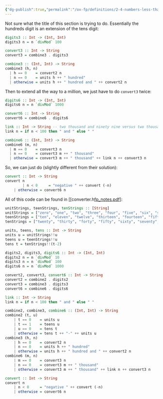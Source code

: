 ```yaml
---
{"dg-publish":true,"permalink":"/ox-fp/definitions/2-4-numbers-less-than-a-1000-and-less-than-1000000/"}
---
```


Not sure what the title of this section is trying to do. Essentially the hundreds digit is an extension of the tens digit:

```haskell
digits3 :: Int -> (Int, Int)
digits3 n = n `divMod` 100

convert3 :: Int -> String
convert3 = combine3 . digits3

combine3 :: (Int, Int) -> String
combine3 (h, n)
  | h == 0    = convert2 n
  | n == 0    = units h ++ " hundred"
  | otherwise = units h ++ " hundred and " ++ convert2 n
```

Then to extend all the way to a million, we just have to do `convert3` twice:

```haskell
digits6 :: Int -> (Int, Int)
digits6 n = n `divMod` 1000

convert6 :: Int -> String
convert6 = combine6 . digits6

link :: Int -> String -- two thousand and ninety nine versus two thousand one hundred.
link n = if n < 100 then " and " else " "

combine6 :: (Int, Int) -> String
combine6 (m, n)
  | m == 0    = convert3 n
  | n == 0    = convert3 m ++ " thousand"
  | otherwise = convert3 m ++ " thousand" ++ link n ++ convert3 n
```

So, we can just do (slightly different from their solution):

```haskell
convert :: Int -> String
convert n
	    | n < 0     = "negative " ++ convert (-n)
    | otherwise = convert6 n
```

All of this code can be found in [[converter.h[fp_notes.pdf](https://drive.google.com/file/d/1O1Oq5g9DEug96MbidHu_iYOwaDCYYNa2/view?usp=sharing)]:

```haskell
unitStrings, teenStrings, tenStrings :: [String]
unitStrings = ["zero", "one", "two", "three", "four", "five", "six", "seven", "eight", "nine"]
teenStrings = ["ten", "eleven", "twelve", "thirteen", "fourteen", "fifteen", "sixteen", "seventeen", "eighteen", "nineteen" ]
tenStrings = ["twenty", "thirty", "forty", "fifty", "sixty", "seventy", "eighty", "ninety"]

units, teens, tens :: Int -> String
units u = unitStrings!!u
teens u = teenStrings!!u
tens t = tenStrings!!(t-2)

digits2, digits3, digits6 :: Int -> (Int, Int)
digits2 n = n `divMod` 10
digits3 n = n `divMod` 100
digits6 n = n `divMod` 1000

convert2, convert3, convert6 :: Int -> String
convert2 = combine2 . digits2
convert3 = combine3 . digits3
convert6 = combine6 . digits6

link :: Int -> String
link n = if n < 100 then " and " else " "

combine2, combine3, combine6 :: (Int, Int) -> String
combine2 (t, u)
    | t == 0    = units u
    | t == 1    = teens u
    | u == 0    = tens t
    | otherwise = tens t ++ "-" ++ units u
combine3 (h, n)
    | h == 0    = convert2 n
    | n == 0    = units h ++ " hundred"
    | otherwise = units h ++ " hundred and " ++ convert2 n
combine6 (m, n)
    | m == 0    = convert3 n
    | n == 0    = convert3 m ++ " thousand"
    | otherwise = convert3 m ++ " thousand" ++ link n ++ convert3 n

convert :: Int -> String
convert n
    | n < 0     = "negative " ++ convert (-n)
    | otherwise = convert6 n
```
